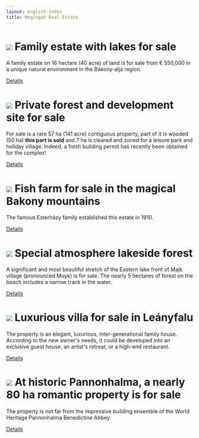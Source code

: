 ```yaml
---
layout: english-index
title: Megingat Real Estate
---
```


# ![](https://i.imgur.com/OFNAOMq.jpg) Family estate with lakes for sale

A family estate on 16 hectare (40 acre) of land is for sale from € 550,000 in a unique natural environment in the Bakony-alja region.

[Details](/for-sale/family-estate)


# ![](https://i.imgur.com/gIYG2l7.jpg) Private forest and development site for sale

For sale is a rare 57 ha (141 acre) contiguous property, part of it is wooded (50 ha) **this part is sold** and 7 ha is cleared and zoned for a leisure park and holiday village.
Indeed, a fresh building permit has recently been obtained for the complex!

[Details](/for-sale/development-site)


# ![](https://i.imgur.com/CZ8Wz2E.jpg) Fish farm for sale in the magical Bakony mountains

The famous Esterházy family established this estate in 1910.

[Details](/for-sale/fish-farm)


# ![](https://i.imgur.com/EBvtfTD.jpg) Special atmosphere lakeside forest

A significant and most beautiful stretch of the Eastern lake front of Majk village (pronounced Moyk) is for sale.
The nearly 5 hectares of forest on the beach includes a narrow track in the water.

[Details](/for-sale/majk-forest)


# ![](https://i.imgur.com/8MmaJiO.jpg) Luxurious villa for sale in Leányfalu

The property is an elegant, luxurious, inter-generational family house.
According to the new owner's needs, it could be developed into an exclusive guest house, an artist's retreat, or a high-end restaurant.

[Details](/for-sale/leanyfalu)


# ![](https://i.imgur.com/J4m9gPe.jpg) At historic Pannonhalma, a nearly 80 ha romantic property is for sale

The property is not far from the impressive building ensemble of the World Heritage Pannonhalma Benedictine Abbey.

[Details](/for-sale/pannonhalma)
